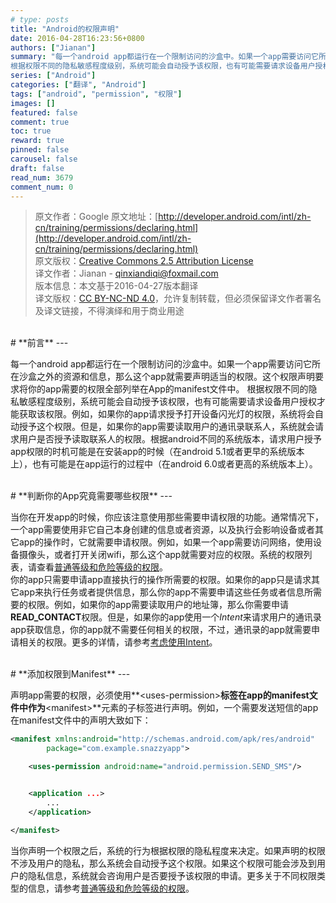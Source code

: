 ```yaml
---
# type: posts 
title: "Android的权限声明"
date: 2016-04-28T16:23:56+0800
authors: ["Jianan"]
summary: "每一个android app都运行在一个限制访问的沙盒中。如果一个app需要访问它所在沙盒之外的资源和信息，那么这个app就需要声明适当的权限。这个权限声明要求将你的app需要的权限全部列举在App的manifest文件中。
根据权限不同的隐私敏感程度级别，系统可能会自动授予该权限，也有可能需要请求设备用户授权才能获取该权限。例如，如果你的app请求授予打开设备闪光灯的权限，系统将会自动授予这个权限。但是，如果你的a"
series: ["Android"]
categories: ["翻译", "Android"]
tags: ["android", "permission", "权限"]
images: []
featured: false
comment: true
toc: true
reward: true
pinned: false
carousel: false
draft: false
read_num: 3679
comment_num: 0
---
```


> 原文作者：Google
原文地址：[http://developer.android.com/intl/zh-cn/training/permissions/declaring.html](http://developer.android.com/intl/zh-cn/training/permissions/declaring.html)  
原文版权：[Creative Commons 2.5 Attribution License](http://creativecommons.org/licenses/by/2.5/)  
译文作者：Jianan - qinxiandiqi@foxmail.com  
版本信息：本文基于2016-04-27版本翻译  
译文版权：[CC BY-NC-ND 4.0](http://creativecommons.org/licenses/by-nc-nd/4.0/)，允许复制转载，但必须保留译文作者署名及译文链接，不得演绎和用于商业用途

<br>
# **前言**
---

每一个android app都运行在一个限制访问的沙盒中。如果一个app需要访问它所在沙盒之外的资源和信息，那么这个app就需要声明适当的权限。这个权限声明要求将你的app需要的权限全部列举在App的manifest文件中。
根据权限不同的隐私敏感程度级别，系统可能会自动授予该权限，也有可能需要请求设备用户授权才能获取该权限。例如，如果你的app请求授予打开设备闪光灯的权限，系统将会自动授予这个权限。但是，如果你的app需要读取用户的通讯录联系人，系统就会请求用户是否授予读取联系人的权限。根据android不同的系统版本，请求用户授予app权限的时机可能是在安装app的时候（在android 5.1或者更早的系统版本上），也有可能是在app运行的过程中（在android 6.0或者更高的系统版本上）。

<br>
# **判断你的App究竟需要哪些权限**
---

当你在开发app的时候，你应该注意使用那些需要申请权限的功能。通常情况下，一个app需要使用非它自己本身创建的信息或者资源，以及执行会影响设备或者其它app的操作时，它就需要申请权限。例如，如果一个app需要访问网络，使用设备摄像头，或者打开关闭wifi，那么这个app就需要对应的权限。系统的权限列表，请查看[普通等级和危险等级的权限](http://developer.android.com/guide/topics/security/permissions.html#normal-dangerous)。  
你的app只需要申请app直接执行的操作所需要的权限。如果你的app只是请求其它app来执行任务或者提供信息，那么你的app不需要申请这些任务或者信息所需要的权限。例如，如果你的app需要读取用户的地址簿，那么你需要申请**READ_CONTACT**权限。但是，如果你的app使用一个*Intent*来请求用户的通讯录app获取信息，你的app就不需要任何相关的权限，不过，通讯录的app就需要申请相关的权限。更多的详情，请参考[考虑使用Intent](http://developer.android.com/intl/zh-cn/training/permissions/best-practices.html#perms-vs-intents)。  

<br>
# **添加权限到Manifest**
---

声明app需要的权限，必须使用**&lt;uses-permission&gt;**标签在app的manifest文件中作为**&lt;manifest>**元素的子标签进行声明。例如，一个需要发送短信的app在manifest文件中的声明大致如下：  
``` xml
<manifest xmlns:android="http://schemas.android.com/apk/res/android"
        package="com.example.snazzyapp">

    <uses-permission android:name="android.permission.SEND_SMS"/>


    <application ...>
        ...
    </application>

</manifest>
```

当你声明一个权限之后，系统的行为根据权限的隐私程度来决定。如果声明的权限不涉及用户的隐私，那么系统会自动授予这个权限。如果这个权限可能会涉及到用户的隐私信息，系统就会咨询用户是否要授予该权限的申请。更多关于不同权限类型的信息，请参考[普通等级和危险等级的权限](http://developer.android.com/guide/topics/security/permissions.html#normal-dangerous)。
